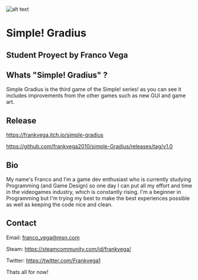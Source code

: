 ![alt text](https://github.com/frankvega2010/simple-Gradius/blob/master/simpleGradius/logo/LOGO01.jpg)
# Simple! Gradius
## Student Proyect by Franco Vega


## Whats "Simple! Gradius" ?

Simple Gradius is the third game of the Simple! series! as you can see it includes improvements from the other games such as new GUI and game art.


## Release

https://frankvega.itch.io/simple-gradius

https://github.com/frankvega2010/simple-Gradius/releases/tag/v1.0

## Bio

My name's Franco and I'm a game dev enthusiast who is currently studying Programming (and Game Design) so one day I can put all my effort and time in the videogames industry, which is constantly rising. I'm a beginner in Programming but I'm trying my best to make the best experiences possible as well as keeping the code nice and clean.

## Contact

Email: franco_vega@msn.com

Steam: https://steamcommunity.com/id/frankvega/

Twitter: https://twitter.com/Frankvega1

Thats all for now!
